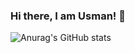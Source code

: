 <h3>Hi there, I am Usman! &#128075;</h3> 


![Anurag's GitHub stats](https://github-readme-stats.vercel.app/api?username=UsmanMKafi&show_icons=true&theme=tokyonight)
